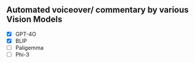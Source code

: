 ## Automated voiceover/ commentary by various Vision Models
- [x] GPT-4O
- [X] BLIP
- [ ] Paligemma
- [ ] Phi-3
